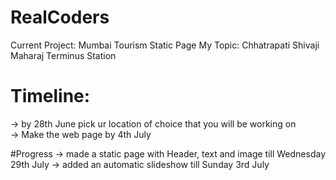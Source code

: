 # RealCoders
Current Project: Mumbai Tourism Static Page
My Topic: Chhatrapati Shivaji Maharaj Terminus Station

# Timeline:
-> by 28th June pick ur location of choice that you will be working on  
-> Make the web page by 4th July

#Progress
-> made a static page with Header, text and image till Wednesday 29th July
-> added an automatic slideshow till Sunday 3rd July
